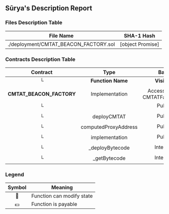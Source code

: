 ## Sūrya's Description Report

### Files Description Table


|  File Name  |  SHA-1 Hash  |
|-------------|--------------|
| ./deployment/CMTAT_BEACON_FACTORY.sol | [object Promise] |


### Contracts Description Table


|  Contract  |         Type        |       Bases      |                  |                 |
|:----------:|:-------------------:|:----------------:|:----------------:|:---------------:|
|     └      |  **Function Name**  |  **Visibility**  |  **Mutability**  |  **Modifiers**  |
||||||
| **CMTAT_BEACON_FACTORY** | Implementation | AccessControl, CMTATFactoryRoot |||
| └ | <Constructor> | Public ❗️ | 🛑  | CMTATFactoryRoot |
| └ | deployCMTAT | Public ❗️ | 🛑  | onlyRole |
| └ | computedProxyAddress | Public ❗️ |   |NO❗️ |
| └ | implementation | Public ❗️ |   |NO❗️ |
| └ | _deployBytecode | Internal 🔒 | 🛑  | |
| └ | _getBytecode | Internal 🔒 |   | |


### Legend

|  Symbol  |  Meaning  |
|:--------:|-----------|
|    🛑    | Function can modify state |
|    💵    | Function is payable |
